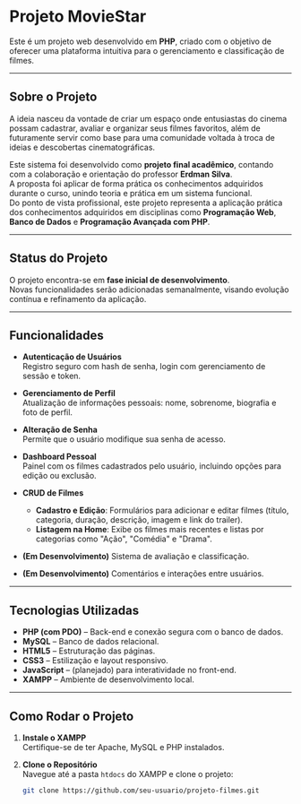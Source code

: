 

# Projeto MovieStar

Este é um projeto web desenvolvido em **PHP**, criado com o objetivo de oferecer uma plataforma intuitiva para o gerenciamento e classificação de filmes.

---

## Sobre o Projeto

A ideia nasceu da vontade de criar um espaço onde entusiastas do cinema possam cadastrar, avaliar e organizar seus filmes favoritos, além de futuramente servir como base para uma comunidade voltada à troca de ideias e descobertas cinematográficas.

Este sistema foi desenvolvido como **projeto final acadêmico**, contando com a colaboração e orientação do professor **Erdman Silva**.  
A proposta foi aplicar de forma prática os conhecimentos adquiridos durante o curso, unindo teoria e prática em um sistema funcional.  
Do ponto de vista profissional, este projeto representa a aplicação prática dos conhecimentos adquiridos em disciplinas como **Programação Web**, **Banco de Dados** e **Programação Avançada com PHP**.

---

## Status do Projeto

O projeto encontra-se em **fase inicial de desenvolvimento**.  
Novas funcionalidades serão adicionadas semanalmente, visando evolução contínua e refinamento da aplicação.

---

## Funcionalidades

- **Autenticação de Usuários**  
  Registro seguro com hash de senha, login com gerenciamento de sessão e token.

- **Gerenciamento de Perfil**  
  Atualização de informações pessoais: nome, sobrenome, biografia e foto de perfil.

- **Alteração de Senha**  
  Permite que o usuário modifique sua senha de acesso.

- **Dashboard Pessoal**  
  Painel com os filmes cadastrados pelo usuário, incluindo opções para edição ou exclusão.

- **CRUD de Filmes**  
  - **Cadastro e Edição**: Formulários para adicionar e editar filmes (título, categoria, duração, descrição, imagem e link do trailer).  
  - **Listagem na Home**: Exibe os filmes mais recentes e listas por categorias como "Ação", "Comédia" e "Drama".

- **(Em Desenvolvimento)** Sistema de avaliação e classificação.  
- **(Em Desenvolvimento)** Comentários e interações entre usuários.

---

## Tecnologias Utilizadas

- **PHP (com PDO)** – Back-end e conexão segura com o banco de dados.  
- **MySQL** – Banco de dados relacional.  
- **HTML5** – Estruturação das páginas.  
- **CSS3** – Estilização e layout responsivo.  
- **JavaScript** – (planejado) para interatividade no front-end.  
- **XAMPP** – Ambiente de desenvolvimento local.

---

## Como Rodar o Projeto

1. **Instale o XAMPP**  
   Certifique-se de ter Apache, MySQL e PHP instalados.

2. **Clone o Repositório**  
   Navegue até a pasta `htdocs` do XAMPP e clone o projeto:
   ```bash
   git clone https://github.com/seu-usuario/projeto-filmes.git
